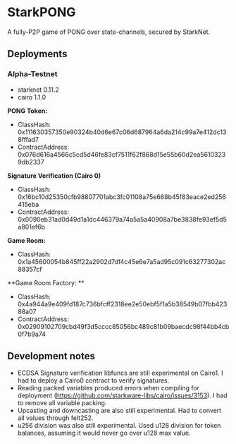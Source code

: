 # StarkPONG

A fully-P2P game of PONG over state-channels, secured by StarkNet.


## Deployments

### Alpha-Testnet
- starknet 0.11.2
- cairo 1.1.0

**PONG Token:**
  - ClassHash: 0x111630357350e90324b40d6e67c06d687964a6da214c99a7e412dc138fffad7
  - ContractAddress: 0x076d616a4566c5cd5d46fe83cf7511f62f868d15e55b60d2ea56103239db2337

**Signature Verification (Cairo 0)**
- ClassHash: 0x16bc10d25350cfb98807701abc3fc01108a75e668b45f83eace2ed256415eba
- ContractAddress: 0x0090eb31ad0d49d1a1dc446379a74a5a5a40908a7be3838fe93ef5d5a801ef6b

**Game Room:**
- ClassHash: 0x1a45600054b845ff22a2902d7df4c45e6e7a5ad95c091c63277302ac88357cf

**Game Room Factory: **
- ClassHash: 0x4a944a9e409fd187c736bfcff2318ee2e50ebf5f1a5b38549b07fbb42388a07
- ContractAddress: 0x02909102709cbd49f3d5cccc85056bc489c81b09baecdc98f44bb4cb0f7b9a74

## Development notes
- ECDSA Signature verification libfuncs are still experimental on Cairo1. I had to deploy a Cairo0 contract to verify signatures.
- Reading packed variables produced errors when compiling for deployment (https://github.com/starkware-libs/cairo/issues/3153). I had to remove all variable packing.
- Upcasting and downcasting are also still experimental. Had to convert all values through felt252.
- u256 division was also still experimental. Used u128 division for token balances, assuming it would never go over u128 max value.
